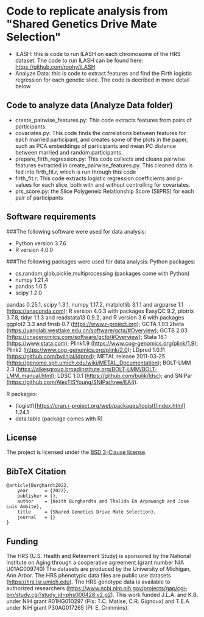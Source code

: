 # Code to replicate analysis from "Shared Genetics Drive Mate Selection"

- ILASH: this is code to run ILASH on each chromosome of the HRS dataset. The code to run ILASH can be found here: https://github.com/roohy/iLASH
- Analyze Data: this is code to extract features and find the Firth logistic regression for each genetic slice. The code is decribed in more detail below

## Code to analyze data (Analyze Data folder)
- create_pairwise_features.py: This code extracts features from pairs of participants.
- covariates.py: This code finds the correlations between features for each married participant, and creates some of the plots in the paper, such as PCA embeddings of participants and mean PC distance between married and random participants.
- prepare_firth_regression.py: This code collects and cleans pairwise features extracted in create_pairwise_features.py. This cleaned data is fed into firth_fit.r, which is run through this code
- firth_fit.r: This code extracts logistic regression coefficients and p-values for each slice, both with and without controlling for covariates. 
- prs_score.py: the Slice Polygeneic Relationship Score (SliPRS) for each pair of participants


## Software requirements

###The following software were used for data analysis:
- Python version 3.7.6 
- R version 4.0.0

###The following packages were used for data analysis: 
Python packages:
- os,random,glob,pickle,multiprocessing (packages come with Python)
- numpy 1.21.4
- pandas 1.0.5
- scipy 1.2.0


pandas 0.25.1, scipy 1.3.1, numpy 1.17.2, matplotlib 3.1.1 and argparse 1.1 (https://anaconda.com); R version 4.0.3 with packages EasyQC 9.2, plotrix 3.7.8, tidyr 1.1.3 and readstata13 0.9.2, and R version 3.6 with packages ggplot2 3.3 and fmsb 0.7 (https://www.r-project.org); GCTA 1.93.2beta (https://yanglab.westlake.edu.cn/software/gcta/#Overview); GCTB 2.03 (https://cnsgenomics.com/software/gctb/#Overview); Stata 16.1 (https://www.stata.com); Plink1.9 (https://www.cog-genomics.org/plink/1.9); Plink2 (https://www.cog-genomics.org/plink/2.0); LDpred 1.0.11 (https://github.com/bvilhjal/ldpred); METAL release 2011-03-25 (https://genome.sph.umich.edu/wiki/METAL_Documentation); BOLT-LMM 2.3 (https://alkesgroup.broadinstitute.org/BOLT-LMM/BOLT-LMM_manual.html); LDSC 1.0.1 (https://github.com/bulik/ldsc); and SNIPar (https://github.com/AlexTISYoung/SNIPar/tree/EA4).


R packages:
- (logistf)[https://cran.r-project.org/web/packages/logistf/index.html] 1.24.1
- data.table (package comes with R)


## License

The project is licensed under the [BSD 3-Clause license](https://github.com/pysal/spaghetti/blob/main/LICENSE.txt).


## BibTeX Citation
```
@article{Burghardt2022,
    year      = {2022},
    publisher = {},
    author    = {Keith Burghardta and Thalida Em Arpawongb and José Luis Ambite},
    title     = {Shared Genetics Drive Mate Selection},
    journal   = {}
}
```


## Funding
The HRS (U.S. Health and Retirement Study) is sponsored by the National Institute on Aging through a cooperative agreement (grant number NIA U01AG009740) The datasets are produced by the University of Michigan, Ann Arbor. The HRS phenotypic data files are public use datasets (https://hrs.isr.umich.edu). The HRS genotype data is available to authorized researchers (https://www.ncbi.nlm.nih.gov/projects/gap/cgi-bin/study.cgi?study_id=phs000428.v2.p2). This work funded J.L.A. and K.B. under NIH grant R01HG010297 (PIs: T.C. Matise, C.R. Gignoux) and T.E.A under NIH grant P30AG017265 (PI: E. Crimmins).
